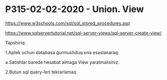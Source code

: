 # P315-02-02-2020 - Union. View

https://www.w3schools.com/sql/sql_stored_procedures.asp

https://www.sqlservertutorial.net/sql-server-views/sql-server-create-view/

Tapshiriq:

1.Aptek uchun databasa qurmushduq ona esaslanaraq:

a.Satishlar barede hesabat almaga View yaratmalisiniz.

2.Butun sql query-leri tekrarlamaq

